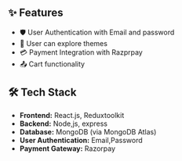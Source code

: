 
## ✨ Features

- 🛡️ User Authentication with Email and password
- 🎨 User can explore themes
- 💳 Payment Integration with Razprpay
- 📤 Cart functionality

## 🛠️ Tech Stack

- **Frontend:** React.js, Reduxtoolkit
- **Backend:** Node,js, express
- **Database:** MongoDB (via MongoDB Atlas)
- **User Authentication:** Email,Password
- **Payment Gateway:** Razorpay
